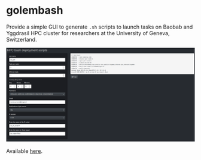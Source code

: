 # golembash

Provide a simple GUI to generate `.sh` scripts to launch tasks on Baobab and Yggdrasil HPC cluster for researchers at the University of Geneva, Switzerland. 

![:scale 50%](img/hpc_util_screenshort.png)

Available [here](https://data-analytics-lab.shinyapps.io/golembash/).
